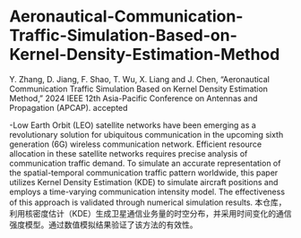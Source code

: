 # Aeronautical-Communication-Traffic-Simulation-Based-on-Kernel-Density-Estimation-Method
Y. Zhang, D. Jiang, F. Shao, T. Wu, X. Liang and J. Chen, “Aeronautical Communication Traffic Simulation Based on Kernel Density Estimation Method,” 2024 IEEE 12th Asia-Pacific Conference on Antennas and Propagation (APCAP). accepted

-Low Earth Orbit (LEO) satellite networks have been emerging as a revolutionary solution for ubiquitous communication in the upcoming sixth generation (6G) wireless communication network. Efficient resource allocation in these satellite networks requires precise analysis of communication traffic demand. To simulate an accurate representation of the spatial-temporal communication traffic pattern worldwide, this paper utilizes Kernel Density Estimation (KDE) to simulate aircraft positions and employs a time-varying communication intensity model. The effectiveness of this approach is validated through numerical simulation results.
本仓库，利用核密度估计（KDE）生成卫星通信业务量的时空分布，并采用时间变化的通信强度模型。通过数值模拟结果验证了该方法的有效性。
